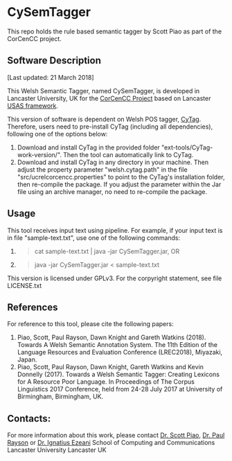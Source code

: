 # CySemTagger
This repo holds the rule based semantic tagger by Scott Piao as part of the CorCenCC project.

## Software Description

[Last updated: 21 March 2018]

This Welsh Semantic Tagger, named CySemTagger, is developed in Lancaster University, UK for the [CorCenCC Project](http://www.corcencc.org/) based on Lancaster [USAS framework](http://ucrel.lancs.ac.uk/usas/).

This version of software is dependent on Welsh POS tagger, [CyTag](https://github.com/CorCenCC/CyTag). Therefore, users need to pre-install CyTag (including all dependencies), following one of the options below:
1) Download and install CyTag in the provided folder "ext-tools/CyTag-work-version/". Then the tool can automatically link to CyTag.
2) Download and install CyTag in any directory in your machine. Then adjust the property parameter "welsh.cytag.path" in the file "src/ucrelcorcencc.properties" to point to the CyTag's installation folder, then re-compile the package. If you adjust the parameter within the Jar file using an archive manager, no need to re-compile the package.

## Usage
This tool receives input text using pipeline. For example, if your input text is in file "sample-text.txt", use one of the following commands:
1) >cat sample-text.txt | java -jar CySemTagger.jar, OR
2) >java -jar CySemTagger.jar < sample-text.txt

This version is licensed under GPLv3. For the corpyright statement, see file LICENSE.txt

## References
For reference to this tool, please cite the following papers:
1) Piao, Scott, Paul Rayson, Dawn Knight and Gareth Watkins (2018). Towards A Welsh Semantic Annotation System. The 11th Edition of the Language Resources and Evaluation Conference (LREC2018), Miyazaki, Japan. 
2) Piao, Scott, Paul Rayson, Dawn Knight, Gareth Watkins and Kevin Donnelly (2017). Towards a Welsh Semantic Tagger: Creating Lexicons for A Resource Poor Language. In Proceedings of The Corpus Linguistics 2017 Conference, held from 24-28 July 2017 at University of Birmingham, Birmingham, UK.

## Contacts:
For more information about this work, please contact [Dr. Scott Piao](mailto:s.piao@lancaster.ac.uk), [Dr. Paul Rayson](mailto:p.rayson@lancaster.ac.uk) or [Dr. Ignatius Ezeani](i.ezeani@lancaster.ac.uk)
School of Computing and Communications
Lancaster University
Lancaster
UK
